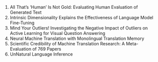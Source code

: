 1. All That’s ‘Human’ Is Not Gold: Evaluating Human Evaluation of Generated Text
2. Intrinsic Dimensionality Explains the Effectiveness of Language Model Fine-Tuning
3. Mind Your Outliers! Investigating the Negative Impact of Outliers on Active Learning for Visual Question Answering
4. Neural Machine Translation with Monolingual Translation Memory
5. Scientific Credibility of Machine Translation Research: A Meta-Evaluation of 769 Papers
6. UnNatural Language Inference
